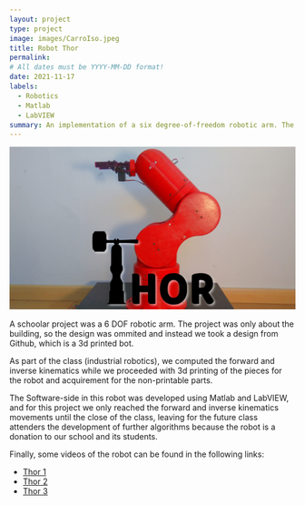 ```yaml
---
layout: project
type: project
image: images/CarroIso.jpeg
title: Robot Thor
permalink: 
# All dates must be YYYY-MM-DD format!
date: 2021-11-17
labels:
  - Robotics
  - Matlab
  - LabVIEW
summary: An implementation of a six degree-of-freedom robotic arm. The project is based on the <a href="https://github.com/AngelLM/Thor"><i class="large github icon"></i>robot Thor</a>.
---
```


<img class="ui medium right floated rounded image" src="../images/Thor.jpg">

A schoolar project was a 6 DOF robotic arm. The project was only about the building, so the design was ommited and instead we took a design from Github, which is a 3d printed bot.

As part of the class (industrial robotics), we computed the forward and inverse kinematics while we proceeded with 3d printing of the pieces for the robot and acquirement for the non-printable parts.

The Software-side in this robot was developed using Matlab and LabVIEW, and for this project we only reached the forward and inverse kinematics movements until the close of the class, leaving for the future class attenders the development of further algorithms because the robot is a donation to our school and its students.

Finally, some videos of the robot can be found in the following links:
- [Thor 1](https://youtu.be/7YXDZKsQddE)
- [Thor 2](https://youtu.be/mhT7l8s1tAY)
- [Thor 3](https://youtu.be/udCfWYFl2Cs)

